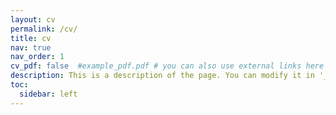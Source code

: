 ```yaml
---
layout: cv
permalink: /cv/
title: cv
nav: true
nav_order: 1
cv_pdf: false  #example_pdf.pdf # you can also use external links here
description: This is a description of the page. You can modify it in '_pages/cv.md'. You can also change or remove the top pdf download button.
toc:
  sidebar: left
---
```

